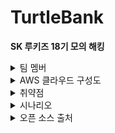 # TurtleBank

**SK 루키즈 18기 모의 해킹**

<details>
<summary>팀 멤버</summary>

- **팀장**: 라현근
- 구한을
- 김도현 1
- 김도현 2
- 김태윤
- 박찬웅
- 윤수용
- 이민선
- 이지민
- 조민성

</details>

<details>
<summary>AWS 클라우드 구성도</summary>
![cloud](https://github.com/user-attachments/assets/27b7c079-1e6c-40aa-a63c-8fd15de6b316)
![cloud](https://github.com/user-attachments/assets/e7f2b02f-12cf-432c-8acd-08a6755c3d98)
</details>

<details>
<summary>취약점</summary>

### WAB (웹 애플리케이션)
- 중요한 정보를 평문으로 전송
- 입력 정보 보호 조치 적용
- 계정 정보 무결성 검증
- 금액 한도 검증
- 거래 정보 재사용
- 리다이렉트 기능을 이용한 피싱 가능성
- SQL 인젝션
- 서버 운영 정보 노출
- 크로스 사이트 스크립팅 (XSS)
- 크로스 사이트 요청 위조 (CSRF)
- 파일 업로드 취약점
- 파일 다운로드 취약점
- 사용자 인증 정보 재사용
- 세션 정보 재사용
- 비밀번호 복잡성 검증 수준
- 비밀번호 오류 횟수 제한

### APP (모바일 애플리케이션)
- 메모리 내 중요한 정보 평문 노출
- 중요한 정보를 평문으로 전송
- 약한 HTTPS 정책 사용
- 디버그 로그에 중요한 정보 평문 노출
- 입력 정보 보호 조치 적용
- 계정 정보 무결성 검증
- 금액 정보 무결성 검증
- 금액 한도 검증
- 거래 정보 재사용
- 앱 위조 탐지 기능 적용
- 해킹 OS 탐지 기능 적용
- 안티 디버깅 적용
- (안드로이드) 코드 난독화
- (안드로이드) 안티바이러스
- SQL 인젝션
- 파일 업로드 취약점
- 사용자 인증 정보 재사용
- 세션 만료 부족
- 비밀번호 복잡성 검증 수준
- 비밀번호 오류 횟수 제한
- 강제 화면 실행
- 계좌 소유자 검증

</details>

<details>
<summary>시나리오</summary>

### 시나리오 1
![Untitled (2)](https://github.com/user-attachments/assets/77d163ae-250e-48b1-8c63-ed0d1ebf5272)

**악성 프로그램 및 변경된 앱 배포를 통한 금전 탈취**
- **수수료 송금 로직이 변경된 앱 배포**:
  - QR 송금 기능의 수수료 송금 계좌 번호가 하드 코딩되어 있어, 공격자는 이를 자신의 계좌 번호로 변경한 앱을 배포합니다.
  - 사용자 입장에서는 정상적인 거래가 이루어진 것으로 보이기 때문에 공격을 인지하지 못합니다.
  - 은행 관리자가 이를 인식할 때까지 지속적인 수수료 탈취가 가능합니다.

- **키보드 보안 프로그램으로 위장한 RAT 파일**:
  - 사용자가 보안 프로그램으로 위장한 RAT 파일을 설치하고, 공격자는 원격으로 사용자의 PC에 접근하여 키로깅, 웹캠 도청, 민감 정보 접근, 랜섬웨어 바이러스 감염 등 다양한 공격을 통해 금전을 탈취합니다.

### 시나리오 2
![Untitled (1)](https://github.com/user-attachments/assets/5e508cac-4a4e-4c78-9698-d29e3dd6fd1b)

**마이 데이터를 이용하여 다른 은행에서 금전 탈취**
- 자동 스크립트를 이용하여 다른 은행과 거래하는 모든 계좌의 자금을 공격자의 계좌로 이체합니다.

### 시나리오 3
![시나리오3](https://github.com/user-attachments/assets/baf0c4bf-df5a-45c8-b5da-0363e922e81b)

**메타데이터 취약점을 이용한 AWS 공격**
- **메타데이터 취약점을 이용한 EC2 생성 및 코인 채굴**:
  - 공격자는 EC2에 부여된 IAM 권한을 획득하여 피해자의 AWS에 EC2를 생성할 수 있습니다.
  - 공격자는 무작위로 생성된 EC2에 코인 채굴 프로그램을 설치하여 금전적 이익을 얻고, 동시에 AWS 사용자에게 많은 요금을 청구합니다.
  - 공격자의 서버를 AWS 서버에 역셸을 통해 연결하고, AWS 서버 내부의 DB 계정 정보를 이용하여 RDS에 접근하여 회원의 개인 정보를 획득합니다.
  - 외부에서 접근할 수 없는 EC2에 업로드된 웹셸을 이용하여 공격자의 서버에 역셸을 통해 연결하고, EC2 내부에 접근합니다.
  - 연결된 EC2 내에서 RDS에 접근할 수 있는 계정 정보를 찾아 이를 이용해 MySQL에 접근하여 회원의 개인 정보를 획득합니다.
  - 획득한 개인 정보를 이용해 피싱 이메일과 문자를 보내고, 피싱 사이트로 유도하여 회원의 민감 정보를 획득할 수 있습니다.
  - 획득한 전화번호와 이메일 주소를 이용해 피싱 문자와 이메일을 보내어 회원을 피싱 사이트로 유도하여 민감 정보(카드 번호, 주민등록번호 등)를 획득할 수 있습니다.

</details>

<details>
<summary>오픈 소스 출처</summary>

- [Damn-Vulnerable-Bank (V1)](https://github.com/rewanthtammana/Damn-Vulnerable-Bank)
- [OhBank Online (V2)](https://ohbank.online/)
- [ShieldBank (V3)](https://github.com/BreakTheShield/ShieldBank)

</details>
